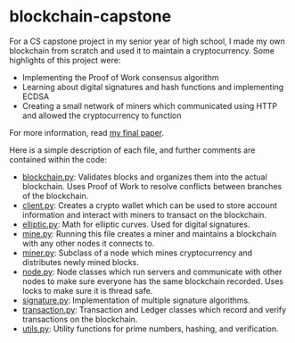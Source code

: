 # blockchain-capstone

For a CS capstone project in my senior year of high school, I made my own blockchain from scratch and used it to maintain a cryptocurrency.  Some highlights of this project were:

 - Implementing the Proof of Work consensus algorithm
 - Learning about digital signatures and hash functions and implementing ECDSA
 - Creating a small network of miners which communicated using HTTP and allowed the cryptocurrency to function

For more information, read [my final paper](Capstone_Final_Paper.pdf).  

Here is a simple description of each file, and further comments are contained within the code:

 - [blockchain.py](blockchain.py): Validates blocks and organizes them into the actual blockchain.  Uses Proof of Work to resolve conflicts between branches of the blockchain.
 - [client.py](client.py): Creates a crypto wallet which can be used to store account information and interact with miners to transact on the blockchain.
 - [elliptic.py](elliptic.py): Math for elliptic curves.  Used for digital signatures.
 - [mine.py](mine.py): Running this file creates a miner and maintains a blockchain with any other nodes it connects to.
 - [miner.py](miner.py): Subclass of a node which mines cryptocurrency and distributes newly mined blocks.
 - [node.py](node.py): Node classes which run servers and communicate with other nodes to make sure everyone has the same blockchain recorded. Uses locks to make sure it is thread safe.
 - [signature.py](signature.py): Implementation of multiple signature algorithms.
 - [transaction.py](transaction.py): Transaction and Ledger classes which record and verify transactions on the blockchain.
 - [utils.py](utils.py): Utility functions for prime numbers, hashing, and verification.
